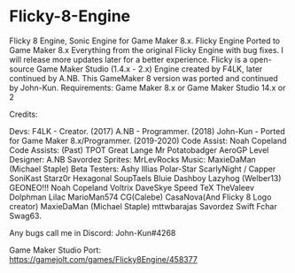 # Flicky-8-Engine
Flicky 8 Engine, Sonic Engine for Game Maker 8.x.
Flicky Engine Ported to Game Maker 8.x Everything from the original Flicky Engine with bug fixes. I will release more updates later for a better experience. Flicky is a open-source Game Maker Studio (1.4.x - 2.x) Engine created by F4LK, later continued by A.NB. This GameMaker 8 version was ported and continued by John-Kun. Requirements: Game Maker 8.x or Game Maker Studio 14.x or 2

Credits:

Devs: F4LK - Creator. (2017) A.NB - Programmer. (2018) John-Kun - Ported for Game Maker 8.x/Programmer. (2019-2020) Code Assist: Noah Copeland Code Assists: (Past) TPOT Great Lange Mr Potatobadger AeroGP Level Designer: A.NB Savordez Sprites: MrLevRocks Music: MaxieDaMan (Michael Staple) Beta Testers: Ashy Illias Polar-Star ScarlyNight / Capper SoniKast Starz0r Hexagonal SoupTaels Bluie Dashboy Lazyhog (Welber13) GEONEO!!! Noah Copeland Voltrix DaveSkye Speed TeX TheValeev Dolphman Lilac MarioMan574 CG(Calebe) CasaNova(And Flicky 8 Logo creator) MaxieDaMan (Michael Staple) mttwbarajas Savordez Swift Fchar Swag63.

Any bugs call me in Discord: John-Kun#4268

Game Maker Studio Port: https://gamejolt.com/games/Flicky8Engine/458377
